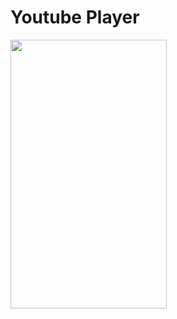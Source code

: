 # Youtube Player

<img src=https://user-images.githubusercontent.com/56589369/93878772-48f4cd00-fce3-11ea-8853-495b9738d9b2.png height="430" width="250">
